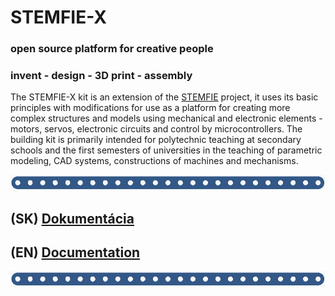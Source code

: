 # STEMFIE-X
### open source platform for creative people
### invent - design - 3D print - assembly

The STEMFIE-X kit is an extension of the [STEMFIE](https://www.stemfie.org/) project, it uses its basic principles with modifications for use as a platform for creating more complex structures and models using mechanical and electronic elements - motors, servos, electronic circuits and control by microcontrollers. The building kit is primarily intended for polytechnic teaching at secondary schools and the first semesters of universities in the teaching of parametric modeling, CAD systems, constructions of machines and mechanisms.

 ![banner](./doc-sk/img/banner_02.png)

## (SK) [Dokumentácia](./doc-sk/0001_obsah.ipynb)
## (EN) [Documentation](./doc-en/0001_obsah.ipynb)

     
 ![banner](./doc-sk/img/banner_02.png)
